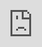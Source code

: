 ```yaml
---
layout: post
date:   2019-05-03
image: "/puerto_rico_now/images/recovery/conflict-resolution-thumbnail.png"
title:  "Conflict Resolution through Mapping"
author: "Ashley Louie & Gloria Serra Coch"
---
```

![Agency Through Mapping](/puerto_rico_now/images/recovery/decision-model-diagram.png)

#### **Puerto Rico Today**
**Debt and Disaster**
Following the aftermath of Hurricane Maria in September 2017, Puerto Rico’s electrical grid failed, water systems were inoperable, debris from landslides blocked roads, cellular sites were knocked out, and households were damaged, among the numerous other challenges.[1] This natural disaster put Puerto Rico in the spotlight for relief, but the U.S. Territory had already been struggling with a financial crisis as a consequence of its colonial history and limited sovereignty. Home to 3.5 million residents and homeland to 5 million in the diaspora, Puerto Rico surpassed a point of bankruptcy in 2015, accumulating $72 billion in debt, more than its Gross National product (GNP).[2] The outstanding debt burden had already burdened Puerto Rico from providing adequate services to its people, with the closure of over 150 schools, increased taxes, laying off public workers, shortage of medical specialists, and increasing emigration, unemployment, and food insecurity.[3] Although FEMA plans to provide $2.36 billion dollars in assistance to survivors on the island,[4] much of this relief aid is focused on restoring Puerto Rico to the already vulnerable state it was in prior to the hurricane. The aid of post-hurricane recovery resources presents an optimistic opportunity to invest in the future of Puerto Rico.

**Taking the Matter into Their Own Hands**
As disaster funds for Puerto Rico are allocated, how and where funds are distributed reflect the political priorities of those in power. Through its history of colonization, there is wide distrust of the government authorities to appropriately distribute the funds to Puerto Rican communities appropriately. In March 2019, the U.S. Department of Housing and Urban Development announced that they are auditing the funds that were granted to Puerto Rico for hurricane recovery,[5] and a local resident noted that “getting access to information here has always been a struggle.”[6] With the island’s deep history of resistance to colonization and paranoia of the government, Puerto Ricans have developed a great capacity to locally organize to advocate for their own needs.[7] If Puerto Ricans can provide a rational argument that spatializes the needs and priorities of their communities and speaks the language of planners, they can proactively advocate for where relief funds should be allocated. We propose the decision model to be used as a tool for communities to gain agency in mapping their priorities for improvements.

#### **A Tool for Advocacy**
**What are Decision Models?**
In typical planning methodologies, decision models or Multicriteria Decision Analysis (MCDA) are “tools to augment, enable, or automate the decision-making process... where decision making is complex and/or requires several forms of input information.”[8] In a situation like Puerto Rico, with serious infrastructural damage to infrastructure from Hurricane Maria and many services cut due to austerity, a variety of factors will contribute to a decision making process on where to allocate recovery funds. When place-based decisions are the focus of the analysis, Geographic Information Systems (GIS) enable the evaluation of spatial relationships between layers of information, in which priorities can be weighted to influence a variety of outcomes. By using a decision model, multiple layers of information can help inform a strategy on where to prioritize investment for envisioning future scenarios in Puerto Rico. 

The use and implementation of decision models tend to have underlying assumptions, such as their capacity of ensuring consistency and fairness in a process where  “all stakeholders and values weight in toward making the best decisions, and applying them to the right places” and the idea that “the best decisions are based on solid, scientific data rather than emotions or politics.” Because this methodology relies on mathematics, it implies that the process and data are “all we need for objectivity and objectivity may be all we need for fairness” (Meisterlin and Newman).

<p class="text">However, this poses the question:
**The best decisions for whom?**</p>

Despite the logical method, data is biased and weighted priorities can favor different outcomes. Decision models should not be understood as objective stand-alone tools, but as a system to weigh the priorities of stakeholders. The potential to represent different values can assist collaborative negotiation and consensus building processes, “where multiple communities with differing priorities must negotiate political (planning) processes for public decision making, data-driven decision support tools have been used to help visualize and describe alternative scenarios and outcomes.” (Meisterlin)

<!-- ![Decision Model](/puerto_rico_now/images/recovery/DecisionModel.jpg) -->

If we can teach community leaders how to read into the assumptions of maps created through MCDA and use the tool to promote their own values, we can equip them with the knowledge and tools to defend their own priorities. Our goal is to empower communities to use the decision model as a participatory tool for advocacy and negotiation.

**Decision Mapping for Puerto Ricans**
This project is an empowering data and mapping literacy initiative to offer a new tool to a community that is ready to use it to push for their own needs with two main objectives. Firstly, decision based maps can be used to *document community values* by spatially recording information about Puerto Rican priorities in a map to imagine a future for the island. Secondly, these maps can be used as an *advocacy tool for local leaders to communicate the needs of their communities* within the language of planning ‘experts’ to rationally stake a claim for areas that should be prioritized for improvements.

<p class="text">**Balancing Values**</p>
<p class="text">We pose the decision model methodology with the following objectives:</p>
  1. All Puerto Ricans have the right to live in a community with access to adequate resources and basic services.
  2. All communities should be restored and resilient to future disaster risks.
  3. Recovery investment should be allocated to provide resources to strengthen the economy.

#### **Conflicting Interests**
In order to demonstrate potentially conflicting stakeholder values, which can conclude in different visions for the future of Puerto Rico, we’ve created three fictional characters based on the narratives of perspectives and experiences that Puerto Ricans can relate to. Although fictional and exaggerated, the characterization of stakeholders is useful to illustrate how differences in priorities affect the final decision output.

#### **Local Residents**
<p class="text">Representative Group: **local community leaders; Puerto Rican residents**</p>

It is common for the average Puerto Rican to put their family first, and often times these families are led by a female householder. Women are involved in heading almost 80% of households in Puerto Rico,[8] as well as being active leaders within their communities. With female-led family values extending into nurturing their neighborhoods, these local community activists may place greater priorities on equitably providing access to resources.

Prior to Hurricane Maria, the Puerto Rican government had already been struggling with an overwhelming amount of debt, and had already begun reducing its expenses by cutting back on public services. Because Puerto Rico has a high poverty rate, with an estimated 59% of households generated an income of less than $25,000 in 2017,[9] many of these services are a necessity for an adequate quality of life. After Hurricane Maria struck, Puerto Rican communities have seen the closure of many public schools and continue to receive inadequate funding for services as the government continues to deal with the debt crisis.

<p class="text">Priorities: **long-term well-being of the community**</p>
<ul class="list">
  <li>Provide equitable resources for underserved communities</li>
  <li>Long-term community resilience</li>
  <li>Access to infrastructure services</li>
  <li>Build robust economy</li>
</ul>

<p class="img-left"><img src="/puerto_rico_now/images/recovery/CommunityLeader_layers.jpg" alt="Community Leader Data Layers Mapped"></p>

<p class="text-right">Data Layers Mapped:</p>
<ul class="list-right">
  <li>Population density</li>
  <li>Community services</li>
  <li>Health services</li>
  <li>Education services</li>
</ul>

<p class="text">Testimonials:</p>
- *“This is a moment of opportunity, even if we are the most hurt by the hurricane we can use this to change long term issues that have been affecting Puerto Rico before this”*
- *“We want to ensure access to underserved priorities”*
- *“Our concerns are longer term than the hurricane, we want to address the debt crisis and how it has affected the public services for the community”*
- *“Tania Ginés was fighting for 10 months to avoid the closure of her daughter’s public school. In the end, she lost the battle. Now, the children need to go to a further school, where there are more than 40 students per class, rats in the cafeteria, no therapists for special education children” ”*
- *Tania: “It is like I say, I mean, I didn’t borrow, my children did not borrow!”*[10]

#### **Local Residents Decision Model**
To the active leaders in local Puerto Rican communities, recovery funding for Hurricane Maria presents an opportunity to invest in services to strengthen the social resilience network that was already lacking prior to Hurricane Maria. The priorities of local residents are visualized by considering the density of community populations are considered relative to areas with longer distances to reach community, health, and education services.

<div class="iframe-full"><iframe src="https://ashsicle.github.io/conflict_resolution/local_residents.html" style="position:absolute;top:0;left:0;width:100%;height:100%;" frameborder="0"></iframe></div>

<p class="text">**Data Sources**</p>

<ol class="text-ref">
  <li>US Census Bureau. "Annual Population Estimates for Puerto Rico and its municipalities," <a href="https://indicadores.pr/dataset/estimados-anuales-poblacionales">[vector]</a>. April 2018.</li>
  <li>Humanitarian Data Exchange via OpenStreetMap. "HOTOSM Puerto Rico Buildings," <a href="https://data.humdata.org/dataset/hotosm_pri_buildings">[vector]</a>. Nov 2018.</li>
  <li>Humanitarian Data Exchange via OpenStreetMap. "HOTOSM Puerto Rico Points of Interest," <a href="https://data.humdata.org/dataset/hotosm_pri_points_of_interest">[vector]</a>. Nov 2018.</li>
</ol>

#### **Recovery & Resilience**
<p class="text">Representative Group: **Puerto Rican middle class; mainland emigrants who retain close ties to the island; **</p>

<p class="text">Priorities: **recovery and resilience**</p>
<ul class="list">
  <li>Ensure the resilience of developed areas</li>
  <li>Recover from Hurricane Maria damage</li>
  <li>Reduce risk from future threats (i.e. hurricanes, flood inundation, landslides, etc.)</li>
</ul>

<p class="img-left"><img src="/puerto_rico_now/images/recovery/RecoveryResilience_layers.jpg" alt="Recovery & Resilience Data Layers Mapped" width="300" float="right"></p>

<p class="text-right">Data Layers Mapped:</p>
<ul class="list-right">
  <li>Population density</li>
  <li>Days without power</li>
  <li>Flood risk zones</li>
  <li>Hurricane Maria damage</li>
</ul>

María used to teach at Universidad de Puerto Rico in Mayaguez, but she got nominated for research as marine biologist? and was offered a position in UCLA that a young academic like her could not turn down. Although she spends most of her time in Los Angeles  her closest friends are still in Puerto Rico and she travels there very often. The news of the hurricane highly strook her and losing contact of her loved ones made her realized how precious they were for her. In a similar way, seeing the island destroyed awakened nostalgic feelings of her life there, driving her to get more involved in its recovery.

<p class="text">Testimonials:</p>
- *“This was a terrible catastrophe for the island, we want to ensure that a disaster like that never happens again”
- “We want to participate in rebuilding the island after the hurricane”
- “It was the 70’s. Teresa was a young mother with two children an a house in the suburbs. She was a pharmaceutical chemist. The family had two sources of income: hers and her husband’s. They were the typical Puerto Rican middle class family.”* [11]

#### **Recovery & Resilience Decision Model**
<div class="iframe-full"><iframe src="https://ashsicle.github.io/conflict_resolution/recovery_resilience.html" style="position:absolute;top:0;left:0;width:100%;height:100%;" frameborder="0"></iframe></div>

<p class="text">**Data Sources**</p>

<ol class="text-ref">
  <li>US Census Bureau. "Annual Population Estimates for Puerto Rico and its municipalities," <a href="https://indicadores.pr/dataset/estimados-anuales-poblacionales">[vector]</a>. April 2018.</li>
  <li>Humanitarian Data Exchange via OpenStreetMap. "HOTOSM Puerto Rico Buildings," <a href="https://data.humdata.org/dataset/hotosm_pri_buildings">[vector]</a>. Nov 2018.</li>
  <li>NASA. "Days Without Power," <a href="https://earthobservatory.nasa.gov/images/144371/night-lights-show-slow-recovery-from-maria">[raster]</a>. 2018.</li>
  <li>FEMA, Puerto Rico Planning Board. "HECRAS Modesl for the PR Advisory Maps," <a href="http://cedd.pr.gov/fema/index.php/download/">[vector]</a>. Feb 2018.</li>
  <li>FEMA. "National Disasters: Hurricane Maria Damage Assessments," <a href="https://data.femadata.com/NationalDisasters/HurricaneMaria/Data/DamageAssessments/Visual/">[vector]</a>. Oct 2017. 2017</li>
</ol>

#### **External Investors**
<p class="text">Representative Group: **real estate speculators, finance that funds them and 1% of Puerto Rican society that supports this development**</p>

<p class="text">Priorities: **attracting capital for the island and develop areas of the island in a more profitable way**</p>
<ul class="list">
  <li>Improve areas with high economic growth potential</li>
  <li>Provide resources to resort and leisure developments</li>
  <li>Beautify tourist destination areas for profitability</li>
</ul>

<p class="img-left"><img src="/puerto_rico_now/images/recovery/ExternalInvestor_layers.jpg" alt="External Investor Data Layers Mapped" width="300" float="right"></p>

<p class="text-right">Data Layers Mapped:</p>
<ul class="list-right">
  <li>Hotels</li>
  <li>Outdoor leisure</li>
  <li>Urban and historic tourist destinations</li>
  <li>Development areas</li>
</ul>

Bill runs a real estate company, like his father, Bill Sr., did before him. He considers himself a true New Yorker and loves to stare at the lights of the city that never sleeps from the back of the car after a long work day downtown. His father could not understand the drive of the city but Bill keeps imagining how he could change his mind by showing him the views from his office. He has been thinking about him lately due to a big investment that his firm is in the process of making. His father always told him that disasters are profitable for those who know how to make profit and that’s what he is going to do in Puerto Rico. The hurricane has not only clear extensions of land for development but also attracted the attention of investors that see it as an opportunity to redraw the profile of the place for a more profitable scenario: tourism. Bill knew that they had to move fast to secure their share of the cake but, after partnering with a local business leaders, he know he has more than the foot on the door.

#### **External Investors Decision Model**
<div class="iframe-full"><iframe src="https://ashsicle.github.io/conflict_resolution/external_investors.html" style="position:absolute;top:0;left:0;width:100%;height:100%;" frameborder="0"></iframe></div>

<p class="text">**Data Sources**</p>

<ol class="text-ref">
  <li>Google Maps. "Hotels in Puerto Rico," <a href="https://drive.google.com/open?id=13vnteK5XRlKUHMGOp9TRLT4U_Ei3AZeg&usp=sharing">[vector]</a>. Accessed Apr 2019.</li>
  <li>Discover Puerto Rico. "Activities and Experiences: Beaches & Water Sports, Casinos, Culture, Golf, Luxury, Museums, Nightlife, Outdoors, Shopping," <a href="https://www.discoverpuertorico.com/">[vector]</a> Accessed Apr 2019.</li>
  <li>Planning Board, Office of the Governor, Commonwealth of Puerto Rico. "Map of land classification under the Land Use Plan" <a href="https://data.pr.gov/en/Abierto/Mapa-de-la-clasificaci-n-de-suelo-bajo-el-Plan-de-/h2v8-utwk">[vector]</a> Dec 2015, updated Oct 2017.</li>
</ol>

#### **Weighting Stakeholder Values**
![Puerto Rico Decision Model](/puerto_rico_now/images/recovery/DecisionModel2.jpg)

All the maps show a range of shades, from lighter to darker. Darker shades mean higher values, which also mean that those areas should be prioritized when deciding how to allocate resources in puerto Rico. 

In Valeria’s map, we can see how the distribution is very spread out throughout the island, which indicates that all the Island is in need of more resources. In the case of Maria’s map, we can detect higher values on the North East coast of the Island. In this case, this area is prioritized because it was the most damaged by the hurricane, according to FEMA data, while also having higher density of population potentially affected by it. In the case of Bill, we can see how his map highly prioritizes coastal areas and urban centres. This is a result of being tourist locations and also areas with more potential for development. This map also shows a more unequal distribution, with the mentioned concentrated areas valued very high and the rest of the island valued very low. 

If Valeria, Maria and Bill were on a meeting with all of them advocating for their own priorities, different results could be met. In the case of the three of them having the same type of agency and agreeing to balance their values, coastal and urban areas would still be prioritized, specially places like San Juan or El Ponce. However, certain central municipalities would still be given high values, such as the northern area of Utuado, Ciales or south of Coamo. In general, the maps also show how the municipality division are not a good spatial unit to distribute the resources, as their boundaries hardly match the different shades of prioritization. 

If Maria and Valeria, the two puerto ricans, would align and impose their values, they would be able to press for more attention in the central areas of the Island, especially on the East side, arguing that they were more damaged by the hurricane and need more recovery funds. In addition, they could also argue for more access to services for the population, in municipalities like Villalba and Jayuya. 

On the other side, if Maria decided to partner with Bill in order to focus on building a more competitive economy on the Island, rural areas would be more neglected, with the resources allocated in the coastal regions and the urban centers of population. San Juan, Ponce and Mumacao would receive the higher investment in that case.

#### **Weighted Decision Model**
<div class="iframe-full"><iframe src="https://ashsicle.github.io/conflict_resolution/weighted_decision_model.html" style="position:absolute;top:0;left:0;width:100%;height:100%;" frameborder="0"></iframe></div>

#### **Potential for Conflict Resolution**
**What is the impact?**
Breaking down the mapped decision model allows us to relate to the values of each character in the fictional advocacy scenario in order to collectively visualize the possible futures of Puerto Rico.

--

<p class="text">**References**</p>

<ol class="text-ref">
  <li>“Hurricane Maria.” FEMA, U.S. Department of Homeland Security. March 14, 2019. <https://www.fema.gov/hurricane-maria>.</li>
  <li>Bannan, Natasha L. Puerto Rico’s Odious Debt: The Economic Crisis of Colonialism, 19 CUNY L. Rev. 287 (2016). <https://academicworks.cuny.edu/clr/vol19/iss2/5/>.</li>
  <li>Bannan, Natasha L.</li>
  <li>“Hurricane Maria.”</li>
  <li>Wiscovitch, Jeniffer. “HUD’s Inspector General is Auditing Part of the Disaster Funds for Puerto Rico.” Centro de Periodismo Investigativo. March 28, 2019. <http://periodismoinvestigativo.com/2019/03/huds-inspector-general-is-auditing-part-of-the-disaster-funds-for-puerto-rico/>.</li>
  <li>Florido, Adrian. “Puerto Ricans Want Their Government To Be More Transparent.” National Public Radio, Inc. November 19, 2018. <https://www.npr.org/2018/11/19/669145225/post-maria-puerto-ricans-want-their-government-to-be-more-transparent>.</li>
  <li>Laughland, Oliver. “‘I’m not fatalistic’: Naomi Klein on Puerto Rico, austerity and the left.” The Guardian. Aug 8, 2018. <https://www.theguardian.com/world/2018/aug/08/naomi-klein-interview-puerto-rico-the-battle-for-paradise>.</li>
  <li>Meisterlin, Leah. "Multicriteria Decision Analysis." Geographic Information Systems, PLANA4577, Columbia University Graduate School of Architecture, Planning and Preservation. Lecture 2017.</li>
  <li>Transcripción: Deuda. Postcast: Radio Ambulante. Luis Trelles. 2016 http://radioambulante.org/transcripcion/transcripcion-deuda</li>
  <li>Transcripción: Deuda. Postcast: Radio Ambulante. Luis Trelles. 2016 http://radioambulante.org/transcripcion/transcripcion-deuda</li>
</ol>
